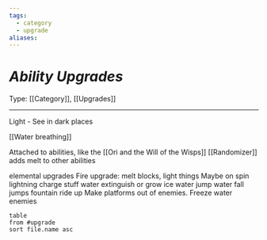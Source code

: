```yaml
---
tags:
  - category
  - upgrade
aliases:
---
```

# _Ability Upgrades_

Type: [[Category]], [[Upgrades]]

----

Light - See in dark places

[[Water breathing]]

Attached to abilities, like the [[Ori and the Will of the Wisps]] [[Randomizer]] adds melt to other abilities

elemental upgrades
	Fire upgrade: 
		melt blocks, light things
		Maybe on spin
	lightning
		charge stuff
	water
		extinguish or grow
	ice
		water jump
		water fall jumps
		fountain ride up
		Make platforms out of enemies. 
			Freeze water enemies 

```dataview
table
from #upgrade
sort file.name asc
```

